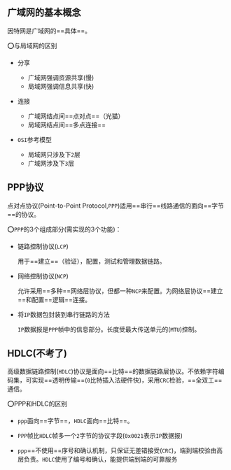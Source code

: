 ## 广域网的基本概念

因特网是广域网的==具体==。 

:o:与局域网的区别

- 分享
  - 广域网强调资源共享(慢)
  - 局域网强调信息共享(快)
- 连接
  - 广域网结点间==点对点==（光猫）
  - 局域网结点间==多点连接==

- `OSI`参考模型
  - 局域网只涉及下`2`层
  - 广域网涉及下`3`层





## PPP协议

点对点协议(Point-to-Point Protocol,`PPP`)适用==串行==线路通信的面向==字节==的协议。

:o:`PPP`的3个组成部分(需实现的3个功能)：

- 链路控制协议(`LCP`)

  用于==建立==（验证），配置，测试和管理数据链路。

- 网络控制协议(`NCP`)

  允许采用==多种==网络层协议，但都一种`NCP`来配置。为网络层协议==建立==和配置==逻辑==连接。

- 将`IP`数据包封装到串行链路的方法

  `IP`数据报是`PPP`帧中的信息部分。长度受最大传送单元的(`MTU`)控制。







## HDLC(不考了)

高级数据链路控制(`HDLC`)协议是面向==比特==的数据链路层协议。不依赖字符编码集，可实现==透明传输==(`0`比特插入法硬件快)，采用`CRC`检验，==全双工==通信。



:o:PPP和HDLC的区别

- `ppp`面向==字节==，`HDLC`面向==比特==。
- `PPP`帧比`HDLC`帧多一个`2`字节的协议字段(`0x0021`表示`IP`数据报)

- `ppp`==不使用==序号和确认机制，只保证无差错接受(`CRC`)，端到端校验由高层负责。`HDLC`使用了编号和确认，能提供端到端的可靠服务
